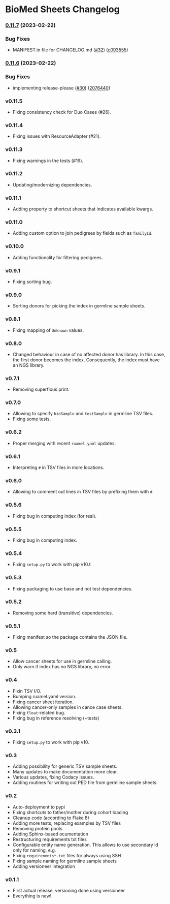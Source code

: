 # BioMed Sheets Changelog

### [0.11.7](https://www.github.com/bihealth/biomedsheets/compare/v0.11.6...v0.11.7) (2023-02-22)


### Bug Fixes

* MANIFEST.in file for CHANGELOG.md ([#32](https://www.github.com/bihealth/biomedsheets/issues/32)) ([c093555](https://www.github.com/bihealth/biomedsheets/commit/c093555c937bd65d2c0cd3f06f62fd404e5364fd))

### [0.11.6](https://www.github.com/bihealth/biomedsheets/compare/v0.11.5...v0.11.6) (2023-02-22)


### Bug Fixes

* implementing release-please ([#30](https://www.github.com/bihealth/biomedsheets/issues/30)) ([2076440](https://www.github.com/bihealth/biomedsheets/commit/20764408458898b1f65cc550f5c1ae0514657b12))

### v0.11.5

-   Fixing consistency check for Duo Cases (#26).

### v0.11.4

-   Fixing issues with ResourceAdapter (#21).

### v0.11.3

-   Fixing warnings in the tests (#19).

### v0.11.2

-   Updating/modernizing dependencies.

### v0.11.1

-   Adding property to shortcut sheets that indicates available kwargs.

### v0.11.0

-   Adding custom option to join pedigrees by fields such as `familyId`.

### v0.10.0

-   Adding functionality for filtering pedigrees.

### v0.9.1

-   Fixing sorting bug.

### v0.9.0

-   Sorting donors for picking the index in germline sample sheets.

### v0.8.1

-   Fixing mapping of `Unknown` values.

### v0.8.0

-   Changed behaviour in case of no affected donor has library. In this
    case, the first donor becomes the index. Consequently, the index
    must have an NGS library.

### v0.7.1

-   Removing superflous print.

### v0.7.0

-   Allowing to specify `bioSample` and `testSample` in germline TSV
    files.
-   Fixing some tests.

### v0.6.2

-   Proper merging with recent `ruamel.yaml` updates.

### v0.6.1

-   Interpreting `#` in TSV files in more locations.

### v0.6.0

-   Allowing to comment out lines in TSV files by prefixing them with
    `#`.

### v0.5.6

-   Fixing bug in computing index (for real).

### v0.5.5

-   Fixing bug in computing index.

### v0.5.4

-   Fixing `setup.py` to work with pip v10.t

### v0.5.3

-   Fixing packaging to use base and not test dependencies.

### v0.5.2

-   Removing some hard (transitive) dependencies.

### v0.5.1

-   Fixing manifest so the package contains the JSON file.

### v0.5

-   Allow cancer sheets for use in germline calling.
-   Only warn if index has no NGS library, no error.

### v0.4

-   Fixin TSV I/O.
-   Bumping ruamel.yaml version.
-   Fixing cancer sheet iteration.
-   Allowing cancer-only samples in cance case sheets.
-   Fixing `float`-related bug.
-   Fixing bug in reference resolving (+tests)

### v0.3.1

-   Fixing `setup.py` to work with pip v10.

### v0.3

-   Adding possibility for generic TSV sample sheets.
-   Many updates to make documentation more clear.
-   Various updates, fixing Codacy issues.
-   Adding routines for writing out PED file from germline sample
    sheets.

### v0.2

-   Auto-deployment to pypi
-   Fixing shortcuts to father/mother during cohort loading
-   Cleanup code (according to Flake 8)
-   Adding more tests, replacing examples by TSV files
-   Removing protein pools
-   Adding Sphinx-based ocumentation
-   Restructuring requirements txt files
-   Configurable entity name generation. This allows to use secondary id
    only for naming, e.g.
-   Fixing `requirements*.txt` files for always using SSH
-   Fixing sample naming for germline sample sheets
-   Adding versioneer integration

### v0.1.1

-   First actual release, versioning done using versioneer
-   Everything is new!
